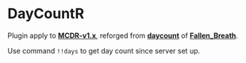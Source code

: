 # DayCountR

Plugin apply to **[MCDR-v1.x](https://github.com/Fallen-Breath/MCDReforged)**, reforged from **[daycount](https://github.com/TISUnion/daycount)** of **[Fallen_Breath](https://github.com/Fallen-Breath)**.  

Use command `!!days` to get day count since server set up.  


